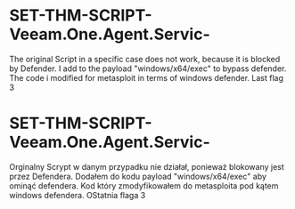 # SET-THM-SCRIPT-Veeam.One.Agent.Servic-
The original Script in a specific case does not work, because it is blocked by Defender. I add to the payload "windows/x64/exec" to bypass defender.
The code i modified for metasploit in terms of windows defender. Last flag 3

# SET-THM-SCRIPT-Veeam.One.Agent.Servic-
Orginalny Scrypt w danym przypadku nie działał, ponieważ blokowany jest przez Defendera. Dodałem do kodu payload "windows/x64/exec" aby ominąć defendera.
Kod który zmodyfikowałem do metasploita pod kątem windows defendera. OStatnia flaga 3
